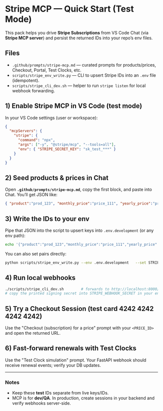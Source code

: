 # Stripe MCP — Quick Start (Test Mode)

This pack helps you drive **Stripe Subscriptions** from VS Code Chat (via **Stripe MCP server**) and
persist the returned IDs into your repo’s env files.

## Files

- `.github/prompts/stripe-mcp.md` — curated prompts for products/prices, Checkout, Portal, Test Clocks, etc.
- `scripts/stripe_env_write.py` — CLI to upsert Stripe IDs into an `.env` file (idempotent).
- `scripts/stripe_cli_dev.sh` — helper to run `stripe listen` for local webhook forwarding.

## 1) Enable Stripe MCP in VS Code (test mode)

In your VS Code settings (user or workspace):

```json
{
  "mcpServers": {
    "stripe": {
      "command": "npx",
      "args": ["-y", "@stripe/mcp", "--tools=all"],
      "env": { "STRIPE_SECRET_KEY": "sk_test_***" }
    }
  }
}
```

## 2) Seed products & prices in Chat

Open **`.github/prompts/stripe-mcp.md`**, copy the first block, and paste into Chat.
You’ll get JSON like:

```json
{ "product":"prod_123", "monthly_price":"price_111", "yearly_price":"price_222" }
```

## 3) Write the IDs to your env

Pipe that JSON into the script to upsert keys into `.env.development` (or any env path):

```bash
echo '{"product":"prod_123","monthly_price":"price_111","yearly_price":"price_222"}'   | python scripts/stripe_env_write.py --env .env.development --json -       --map product=STRIPE_PRODUCT_PRO            monthly_price=STRIPE_PRICE_PRO_MONTHLY            yearly_price=STRIPE_PRICE_PRO_YEARLY
```

You can also set pairs directly:

```bash
python scripts/stripe_env_write.py --env .env.development   --set STRIPE_PRICE_TEAM_MONTHLY=price_333
```

## 4) Run local webhooks

```bash
./scripts/stripe_cli_dev.sh        # forwards to http://localhost:8000/webhooks/stripe
# copy the printed signing secret into STRIPE_WEBHOOK_SECRET in your env
```

## 5) Try a Checkout Session (test card 4242 4242 4242 4242)

Use the "Checkout (subscription) for a price" prompt with your `<PRICE_ID>` and open the returned URL.

## 6) Fast-forward renewals with Test Clocks

Use the "Test Clock simulation" prompt. Your FastAPI webhook should receive renewal events; verify your DB updates.

---

### Notes

- Keep these **test** IDs separate from live keys/IDs.
- MCP is for **dev/QA**. In production, create sessions in your backend and verify webhooks server-side.
